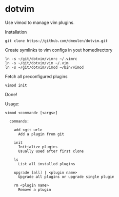 dotvim
======

Use vimod to manage vim plugins.

Installation

    git clone https://github.com/dmeulen/dotvim.git

Create symlinks to vim configs in yout homedirectory

    ln -s ~/git/dotvim/vimrc ~/.vimrc
    ln -s ~/git/dotvim/vim ~/.vim
    ln -s ~/git/dotvim/vimod ~/bin/vimod

Fetch all preconfigured plugins

    vimod init

Done!

Usage:

    vimod <command> [<args>]

      commands:

        add <git url>
          Add a plugin from git

        init
          Initialize plugins
          Usually used after first clone

        ls
          List all installed plugins

        upgrade [all] | <plugin name>
          Upgrade all plugins or upgrade single plugin

        rm <plugin name>
          Remove a plugin

